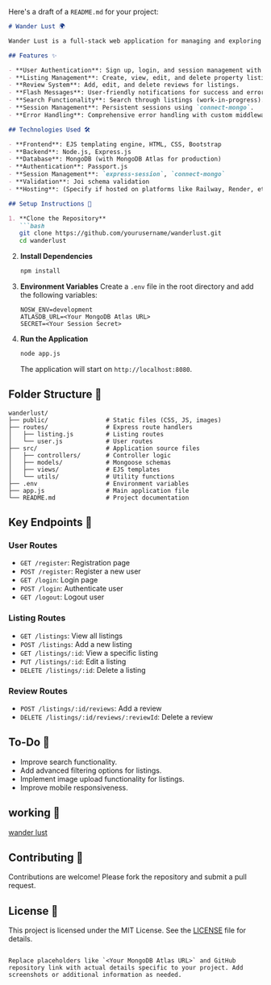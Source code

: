 Here's a draft of a `README.md` for your project:

```markdown
# Wander Lust 🌍

Wander Lust is a full-stack web application for managing and exploring listings (similar to Airbnb). It includes features such as user authentication, authorization, review management, and responsive UI built using EJS templates.

## Features ✨

- **User Authentication**: Sign up, login, and session management with `passport.js`.
- **Listing Management**: Create, view, edit, and delete property listings.
- **Review System**: Add, edit, and delete reviews for listings.
- **Flash Messages**: User-friendly notifications for success and error events.
- **Search Functionality**: Search through listings (work-in-progress).
- **Session Management**: Persistent sessions using `connect-mongo`.
- **Error Handling**: Comprehensive error handling with custom middleware.

## Technologies Used 🛠️

- **Frontend**: EJS templating engine, HTML, CSS, Bootstrap
- **Backend**: Node.js, Express.js
- **Database**: MongoDB (with MongoDB Atlas for production)
- **Authentication**: Passport.js
- **Session Management**: `express-session`, `connect-mongo`
- **Validation**: Joi schema validation
- **Hosting**: (Specify if hosted on platforms like Railway, Render, etc.)

## Setup Instructions 🚀

1. **Clone the Repository**
   ```bash
   git clone https://github.com/yourusername/wanderlust.git
   cd wanderlust
   ```

2. **Install Dependencies**
   ```bash
   npm install
   ```

3. **Environment Variables**
   Create a `.env` file in the root directory and add the following variables:
   ```
   NOSW_ENV=development
   ATLASDB_URL=<Your MongoDB Atlas URL>
   SECRET=<Your Session Secret>
   ```

4. **Run the Application**
   ```bash
   node app.js
   ```
   The application will start on `http://localhost:8080`.

## Folder Structure 📂

```
wanderlust/
├── public/                # Static files (CSS, JS, images)
├── routes/                # Express route handlers
│   ├── listing.js         # Listing routes
│   └── user.js            # User routes
├── src/                   # Application source files
│   ├── controllers/       # Controller logic
│   ├── models/            # Mongoose schemas
│   ├── views/             # EJS templates
│   └── utils/             # Utility functions
├── .env                   # Environment variables
├── app.js                 # Main application file
└── README.md              # Project documentation
```

## Key Endpoints 📡

### User Routes
- `GET /register`: Registration page
- `POST /register`: Register a new user
- `GET /login`: Login page
- `POST /login`: Authenticate user
- `GET /logout`: Logout user

### Listing Routes
- `GET /listings`: View all listings
- `POST /listings`: Add a new listing
- `GET /listings/:id`: View a specific listing
- `PUT /listings/:id`: Edit a listing
- `DELETE /listings/:id`: Delete a listing

### Review Routes
- `POST /listings/:id/reviews`: Add a review
- `DELETE /listings/:id/reviews/:reviewId`: Delete a review

## To-Do 📝
- Improve search functionality.
- Add advanced filtering options for listings.
- Implement image upload functionality for listings.
- Improve mobile responsiveness.

## working 📸
[wander lust](https://air-bnb-clone-production-a282.up.railway.app/listings)

## Contributing 🤝
Contributions are welcome! Please fork the repository and submit a pull request.

## License 📄
This project is licensed under the MIT License. See the [LICENSE](LICENSE) file for details.
```

Replace placeholders like `<Your MongoDB Atlas URL>` and GitHub repository link with actual details specific to your project. Add screenshots or additional information as needed.